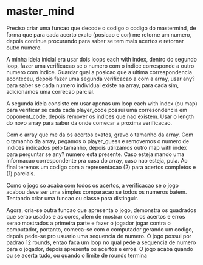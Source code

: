 # master_mind
Preciso criar uma funcao que decode o codigo o codigo do mastermind,
de forma que para cada acerto exato (posicao e cor) me retorne um numero,
depois continue procurando para saber se tem mais acertos e retornar outro
numero.

A minha ideia inicial era usar dois loops each with index, dentro do
segundo loop, fazer uma verificacao se o numero com o indice corresponde a outro numero com indice. Guardar qual a posicao que a ultima correspondencia aconteceu, depois fazer uma segunda verificacao a com a 
array, usar any? para saber se cada numero individual existe na array, para cada sim, adicionamos uma correcao parcial.

A segunda ideia consiste em usar apenas um loop each with index (ou map)
para verificar se cada cada player_code possui uma corresondencia em opponent_code, depois remover os indices que nao existem. Usar o length do novo array para saber da onde comecar  a proxima verificacao.

Com o array  que me da os acertos exatos, gravo o tamanho da array. Com o tamanho da array, pegamos o player_guess e removemos o numero de indices indicados pelo tamanho, depois utilizamos
outro map with index para perguntar se any? numero esta presente. Caso esteja mando uma informacao correspondente pra casa do array, caso nao esteja, pula. Ao final teremos um codigo com a representacao (2) para acertos completos e (1) parciais.

Como o jogo so acaba com todos os acertos, a verificacao se o jogo acabou deve ser uma simples comparacao se todos os numeros batem. Tentando criar uma funcao ou classe para distinguir.

Agora, cria-se outra funcao que apresenta o jogo, demonstra os quadrados que serao usados e as cores, alem de mostrar como os acertos e erros serao mostrados
a primeira parte e fazer o jogador jogar contra o computador, portanto, comeca-se com o computador gerando um codigo, depois pede-se pro usuario uma sequencia de numero. O jogo
possui por padrao 12 rounds, entao faca um loop no qual pede a sequencia de numero para o jogador, depois apresenta os acertos e  erros. O jogo acaba quando ou se acerta tudo, ou
quando o limite de rounds termina